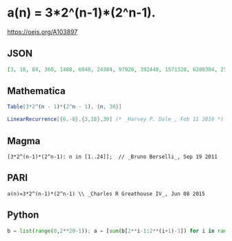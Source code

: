 # a\(n\) \= 3\*2^\(n\-1\)\*\(2^n\-1\)\.
https://oeis.org/A103897
## JSON
```JSON
[3, 18, 84, 360, 1488, 6048, 24384, 97920, 392448, 1571328, 6288384, 25159680, 100651008, 402628608, 1610563584, 6442352640, 25769607168, 103078821888, 412316073984, 1649265868800, 6597066620928, 26388272775168, 105553103683584, 422212439900160]
```
## Mathematica
```Mathematica
Table[3*2^(n - 1)*(2^n - 1), {n, 30}]
```
```Mathematica
LinearRecurrence[{6,-8},{3,18},30] (* _Harvey P. Dale_, Feb 11 2018 *)
```
## Magma
```Magma
[3*2^(n-1)*(2^n-1): n in [1..24]];  // _Bruno Berselli_, Sep 19 2011
```
## PARI
```PARI
a(n)=3*2^(n-1)*(2^n-1) \\ _Charles R Greathouse IV_, Jun 08 2015
```
## Python
```Python
b = list(range(0,2**20-1)); a = [sum(b[2**i-1:2**(i+1)-1]) for i in range(1,20)] ## _Johan Claes_, Nov 10 2019
```
